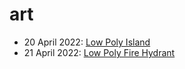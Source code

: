 # art

- 20 April 2022: [Low Poly Island](001-low-poly-island)
- 21 April 2022: [Low Poly Fire Hydrant](002-low-poly-fire-hydrant)
